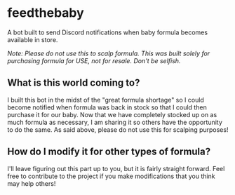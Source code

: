 # feedthebaby
A bot built to send Discord notifications when baby formula becomes available in store.

*Note: Please do not use this to scalp formula. This was built solely for purchasing formula for USE, not for resale. Don't be selfish.*

## What is this world coming to?

I built this bot in the midst of the "great formula shortage" so I could become notified when formula was back in stock so that I could then purchase it for our baby. Now that we have completely stocked up on as much formula as necessary, I am sharing it so others have the opportunity to do the same. As said above, please do not use this for scalping purposes!

## How do I modify it for other types of formula?

I'll leave figuring out this part up to you, but it is fairly straight forward. Feel free to contribute to the project if you make modifications that you think may help others!
